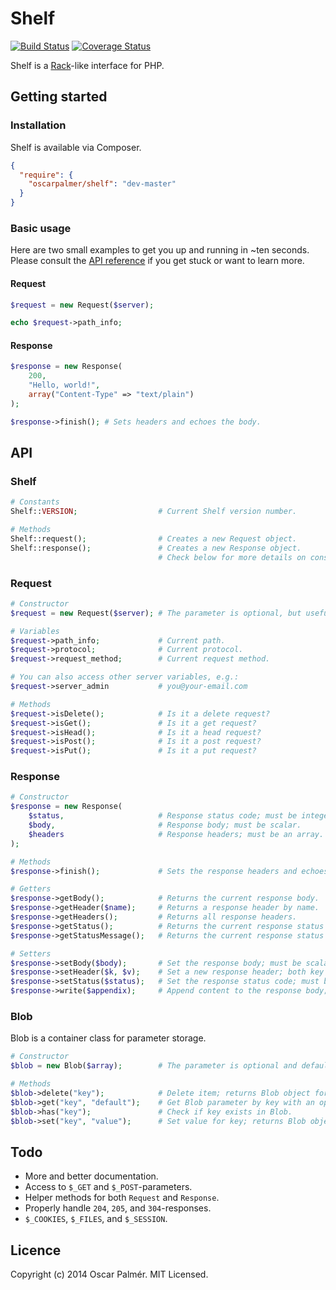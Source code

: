# Shelf

[![Build Status](https://travis-ci.org/oscarpalmer/shelf.png?branch=master)](https://travis-ci.org/oscarpalmer/shelf) [![Coverage Status](https://coveralls.io/repos/oscarpalmer/shelf/badge.png?branch=master)](https://coveralls.io/r/oscarpalmer/shelf?branch=master)

Shelf is a [Rack](//rack.github.io)-like interface for PHP.

## Getting started

### Installation

Shelf is available via Composer.

```json
{
  "require": {
    "oscarpalmer/shelf": "dev-master"
  }
}
```

### Basic usage

Here are two small examples to get you up and running in ~ten seconds. Please consult the [API reference](#api) if you get stuck or want to learn more.

#### Request

```php
$request = new Request($server);

echo $request->path_info;
```

#### Response

```php
$response = new Response(
    200,
    "Hello, world!",
    array("Content-Type" => "text/plain")
);

$response->finish(); # Sets headers and echoes the body.
```

## API

### Shelf

```php
# Constants
Shelf::VERSION;                  # Current Shelf version number.

# Methods
Shelf::request();                # Creates a new Request object.
Shelf::response();               # Creates a new Response object.
                                 # Check below for more details on constructor parameters.
```

### Request

```php
# Constructor
$request = new Request($server); # The parameter is optional, but useful for testing; defaults to $_SERVER.

# Variables
$request->path_info;             # Current path.
$request->protocol;              # Current protocol.
$request->request_method;        # Current request method.

# You can also access other server variables, e.g.:
$request->server_admin           # you@your-email.com

# Methods
$request->isDelete();            # Is it a delete request?
$request->isGet();               # Is it a get request?
$request->isHead();              # Is it a head request?
$request->isPost();              # Is it a post request?
$request->isPut();               # Is it a put request?
```

### Response

```php
# Constructor
$response = new Response(
    $status,                     # Response status code; must be integer.
    $body,                       # Response body; must be scalar.
    $headers                     # Response headers; must be an array.
);

# Methods
$response->finish();             # Sets the response headers and echoes the response body.

# Getters
$response->getBody();            # Returns the current response body.
$response->getHeader($name);     # Returns a response header by name.
$response->getHeaders();         # Returns all response headers.
$response->getStatus();          # Returns the current response status code.
$response->getStatusMessage();   # Returns the current response status message.

# Setters
$response->setBody($body);       # Set the response body; must be scalar.
$response->setHeader($k, $v);    # Set a new response header; both key and value must be strings.
$response->setStatus($status);   # Set the response status code; must be integer.
$response->write($appendix);     # Append content to the response body; must be scalar.
```

### Blob

Blob is a container class for parameter storage.

```php
# Constructor
$blob = new Blob($array);        # The parameter is optional and defaults to an empty array.

# Methods
$blob->delete("key");            # Delete item; returns Blob object for chaining.
$blob->get("key", "default");    # Get Blob parameter by key with an optional default value.
$blob->has("key");               # Check if key exists in Blob.
$blob->set("key", "value");      # Set value for key; returns Blob object for chaining.
```

## Todo

- More and better documentation.
- Access to `$_GET` and `$_POST`-parameters.
- Helper methods for both `Request` and `Response`.
- Properly handle `204`, `205`, and `304`-responses.
- `$_COOKIES`, `$_FILES`, and `$_SESSION`.

## Licence

Copyright (c) 2014 Oscar Palmér. MIT Licensed.